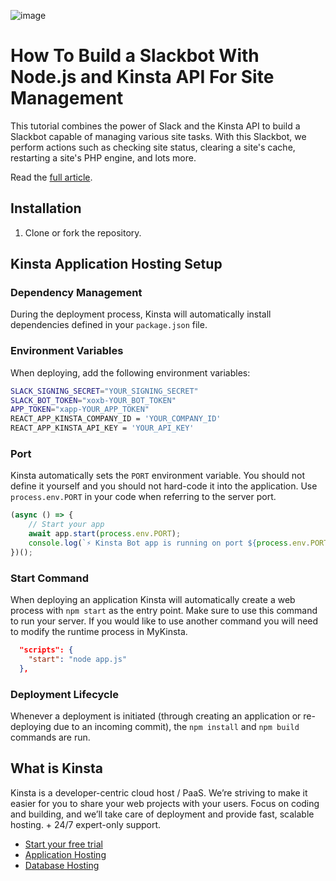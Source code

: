 ![image]()

# How To Build a Slackbot With Node.js and Kinsta API For Site Management

This tutorial combines the power of Slack and the Kinsta API to build a Slackbot capable of managing various site tasks. With this Slackbot, we perform actions such as checking site status, clearing a site's cache, restarting a site's PHP engine, and lots more.

Read the [full article](https://kinsta.com/blog/SLUG/).

## Installation
1. Clone or fork the repository.

## Kinsta Application Hosting Setup
### Dependency Management

During the deployment process, Kinsta will automatically install dependencies defined in your `package.json` file.

### Environment Variables
When deploying, add the following environment variables:

```bash
SLACK_SIGNING_SECRET="YOUR_SIGNING_SECRET"
SLACK_BOT_TOKEN="xoxb-YOUR_BOT_TOKEN"
APP_TOKEN="xapp-YOUR_APP_TOKEN"
REACT_APP_KINSTA_COMPANY_ID = 'YOUR_COMPANY_ID' 
REACT_APP_KINSTA_API_KEY = 'YOUR_API_KEY'
```

### Port

Kinsta automatically sets the `PORT` environment variable. You should not define it yourself and you should not hard-code it into the application. Use `process.env.PORT` in your code when referring to the server port.

```js
(async () => {
	// Start your app
	await app.start(process.env.PORT);
	console.log(`⚡️ Kinsta Bot app is running on port ${process.env.PORT}!`);
})();
```

### Start Command

When deploying an application Kinsta will automatically create a web process with `npm start` as the entry point. Make sure to use this command to run your server. If you would like to use another command you will need to modify the runtime process in MyKinsta.

```json
  "scripts": {
    "start": "node app.js"
  },
```
### Deployment Lifecycle

Whenever a deployment is initiated (through creating an application or re-deploying due to an incoming commit), the `npm install` and `npm build` commands are run.

## What is Kinsta
Kinsta is a developer-centric cloud host / PaaS. We’re striving to make it easier for you to share your web projects with your users. Focus on coding and building, and we’ll take care of deployment and provide fast, scalable hosting. + 24/7 expert-only support.

- [Start your free trial](https://kinsta.com/signup/?product_type=app-db)
- [Application Hosting](https://kinsta.com/application-hosting)
- [Database Hosting](https://kinsta.com/database-hosting)
